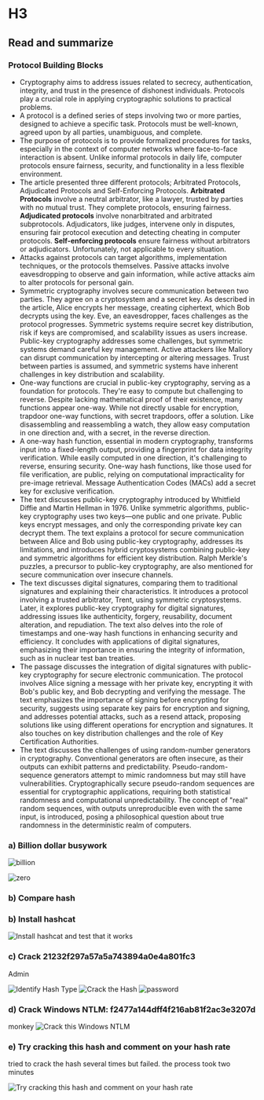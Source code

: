 # H3
## Read and summarize
### Protocol Building Blocks
- Cryptography aims to address issues related to secrecy, authentication, integrity, and trust in the presence of dishonest individuals. Protocols play a crucial role in applying cryptographic solutions to practical problems.
- A protocol is a defined series of steps involving two or more parties, designed to achieve a specific task. Protocols must be well-known, agreed upon by all parties, unambiguous, and complete.
- The purpose of protocols is to provide formalized procedures for tasks, especially in the context of computer networks where face-to-face interaction is absent. Unlike informal protocols in daily life, computer protocols ensure fairness, security, and functionality in a less flexible environment.
- The article presented three different protocols; Arbitrated Protocols, Adjudicated Protocols and Self-Enforcing Protocols. **Arbitrated Protocols** involve a neutral arbitrator, like a lawyer, trusted by parties with no mutual trust. They complete protocols, ensuring fairness. **Adjudicated protocols** involve nonarbitrated and arbitrated subprotocols. Adjudicators, like judges, intervene only in disputes, ensuring fair protocol execution and detecting cheating in computer protocols. **Self-enforcing protocols** ensure fairness without arbitrators or adjudicators. Unfortunately, not applicable to every situation.
- Attacks against protocols can target algorithms, implementation techniques, or the protocols themselves. Passive attacks involve eavesdropping to observe and gain information, while active attacks aim to alter protocols for personal gain.
- Symmetric cryptography involves secure communication between two parties. They agree on a cryptosystem and a secret key. As described in the article, Alice encrypts her message, creating ciphertext, which Bob decrypts using the key. Eve, an eavesdropper, faces challenges as the protocol progresses. Symmetric systems require secret key distribution, risk if keys are compromised, and scalability issues as users increase. Public-key cryptography addresses some challenges, but symmetric systems demand careful key management. Active attackers like Mallory can disrupt communication by intercepting or altering messages. Trust between parties is assumed, and symmetric systems have inherent challenges in key distribution and scalability.
- One-way functions are crucial in public-key cryptography, serving as a foundation for protocols. They're easy to compute but challenging to reverse. Despite lacking mathematical proof of their existence, many functions appear one-way. While not directly usable for encryption, trapdoor one-way functions, with secret trapdoors, offer a solution. Like disassembling and reassembling a watch, they allow easy computation in one direction and, with a secret, in the reverse direction.
- A one-way hash function, essential in modern cryptography, transforms input into a fixed-length output, providing a fingerprint for data integrity verification. While easily computed in one direction, it's challenging to reverse, ensuring security. One-way hash functions, like those used for file verification, are public, relying on computational impracticality for pre-image retrieval. Message Authentication Codes (MACs) add a secret key for exclusive verification.
- The text discusses public-key cryptography introduced by Whitfield Diffie and Martin Hellman in 1976. Unlike symmetric algorithms, public-key cryptography uses two keys—one public and one private. Public keys encrypt messages, and only the corresponding private key can decrypt them. The text explains a protocol for secure communication between Alice and Bob using public-key cryptography, addresses its limitations, and introduces hybrid cryptosystems combining public-key and symmetric algorithms for efficient key distribution. Ralph Merkle's puzzles, a precursor to public-key cryptography, are also mentioned for secure communication over insecure channels.
- The text discusses digital signatures, comparing them to traditional signatures and explaining their characteristics. It introduces a protocol involving a trusted arbitrator, Trent, using symmetric cryptosystems. Later, it explores public-key cryptography for digital signatures, addressing issues like authenticity, forgery, reusability, document alteration, and repudiation. The text also delves into the role of timestamps and one-way hash functions in enhancing security and efficiency. It concludes with applications of digital signatures, emphasizing their importance in ensuring the integrity of information, such as in nuclear test ban treaties.
- The passage discusses the integration of digital signatures with public-key cryptography for secure electronic communication. The protocol involves Alice signing a message with her private key, encrypting it with Bob's public key, and Bob decrypting and verifying the message. The text emphasizes the importance of signing before encrypting for security, suggests using separate key pairs for encryption and signing, and addresses potential attacks, such as a resend attack, proposing solutions like using different operations for encryption and signatures. It also touches on key distribution challenges and the role of Key Certification Authorities.
- The text discusses the challenges of using random-number generators in cryptography. Conventional generators are often insecure, as their outputs can exhibit patterns and predictability. Pseudo-random-sequence generators attempt to mimic randomness but may still have vulnerabilities. Cryptographically secure pseudo-random sequences are essential for cryptographic applications, requiring both statistical randomness and computational unpredictability. The concept of "real" random sequences, with outputs unreproducible even with the same input, is introduced, posing a philosophical question about true randomness in the deterministic realm of computers.


### a) Billion dollar busywork

![billion](https://github.com/bgz763/ICT-Security/assets/149093937/def920e8-89ba-4ca8-982a-b4a9a549dcea)

![zero](https://github.com/bgz763/ICT-Security/assets/149093937/3649954e-16ce-4088-9139-0b8125116676)

### b) Compare hash



### b) Install hashcat

![Install hashcat and test that it works](https://github.com/bgz763/ICT-Security/assets/149093937/3d5db806-c894-4c13-9632-4c91b7cd6935)

### c) Crack 21232f297a57a5a743894a0e4a801fc3

Admin

![Identify Hash Type](https://github.com/bgz763/ICT-Security/assets/149093937/b348a79f-b773-4dd7-9dc1-9df6d44525ee)
![Crack the Hash](https://github.com/bgz763/ICT-Security/assets/149093937/3980700d-c3fa-414e-ba03-ba7783d3cf01)
![password](https://github.com/bgz763/ICT-Security/assets/149093937/e70e68ea-e9f4-4532-a247-00d80616a7c8)

### d) Crack  Windows NTLM: f2477a144dff4f216ab81f2ac3e3207d

monkey
![Crack this Windows NTLM](https://github.com/bgz763/ICT-Security/assets/149093937/5aa4c75b-d104-4c72-a6be-0a80b1ec1383)

### e) Try cracking this hash and comment on your hash rate

tried to crack the hash several times but failed. the process took two minutes

![Try cracking this hash and comment on your hash rate](https://github.com/bgz763/ICT-Security/assets/149093937/4eec098d-0847-48f3-b8f3-ddb0f3dcbfc6)

